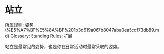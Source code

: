 # 站立

所属规则: 姿势 (%E5%A7%BF%E5%8A%BF%201b3d619a067b8047aba0ea5cdf73db89.md)
Glossary: Standing
Rules: 扩展

站立是最常见的姿势，也是你在日常活动时最常采取的姿势。